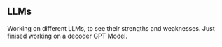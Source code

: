 ## LLMs
Working on different LLMs, to see their strengths and weaknesses. Just finised working on a decoder GPT Model.
